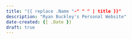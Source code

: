 ```yaml
---
title: "{{ replace .Name "-" " " | title }}"
description: "Ryan Buckley's Personal Website"
date-created: {{ .Date }}
draft: true
---
```

